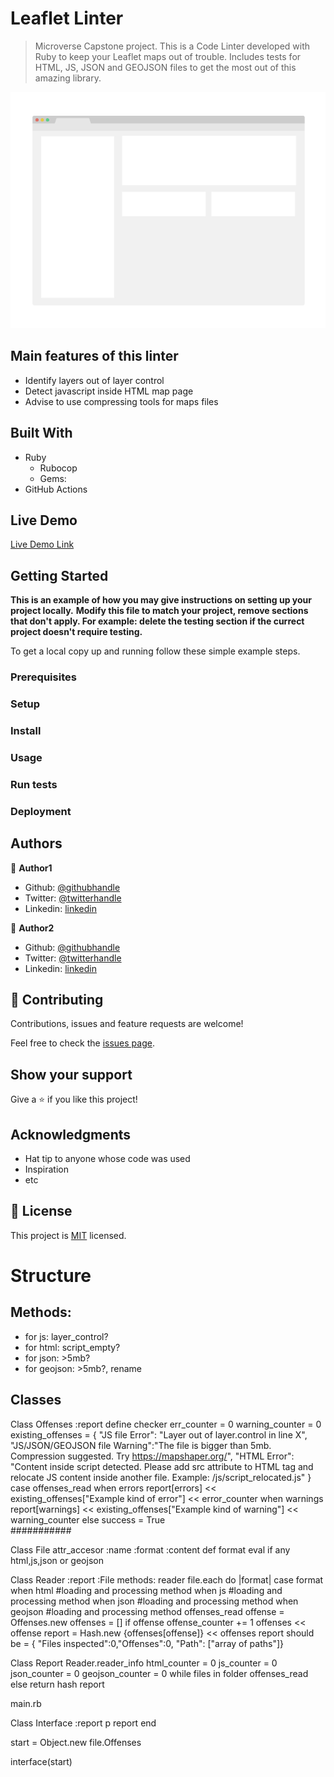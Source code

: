 # Leaflet Linter

> Microverse Capstone project. This is a Code Linter developed with Ruby to keep your Leaflet maps out of trouble. Includes tests for HTML, JS, JSON and GEOJSON files to get the most out of this amazing library.

![Leaflet Linter in action](./app_screenshot.png)

## Main features of this linter

- Identify layers out of layer control
- Detect javascript inside HTML map page
- Advise to use compressing tools for maps files

## Built With

- Ruby
    - Rubocop
    - Gems:
- GitHub Actions

## Live Demo

[Live Demo Link](https://livedemo.com)


## Getting Started

**This is an example of how you may give instructions on setting up your project locally.**
**Modify this file to match your project, remove sections that don't apply. For example: delete the testing section if the currect project doesn't require testing.**


To get a local copy up and running follow these simple example steps.

### Prerequisites

### Setup

### Install

### Usage

### Run tests

### Deployment



## Authors

👤 **Author1**

- Github: [@githubhandle](https://github.com/githubhandle)
- Twitter: [@twitterhandle](https://twitter.com/twitterhandle)
- Linkedin: [linkedin](https://linkedin.com/linkedinhandle)

👤 **Author2**

- Github: [@githubhandle](https://github.com/githubhandle)
- Twitter: [@twitterhandle](https://twitter.com/twitterhandle)
- Linkedin: [linkedin](https://linkedin.com/linkedinhandle)

## 🤝 Contributing

Contributions, issues and feature requests are welcome!

Feel free to check the [issues page](issues/).

## Show your support

Give a ⭐️ if you like this project!

## Acknowledgments

- Hat tip to anyone whose code was used
- Inspiration
- etc

## 📝 License

This project is [MIT](lic.url) licensed.

# Structure

## Methods:

- for js: layer_control?
- for html: script_empty?
- for json: >5mb?
- for geojson: >5mb?, rename

## Classes

Class Offenses
    :report
    define checker
        err_counter = 0
        warning_counter = 0
        existing_offenses = { "JS file Error": "Layer out of layer.control in line X", "JS/JSON/GEOJSON file Warning":"The file is bigger than 5mb. Compression suggested. Try https://mapshaper.org/", "HTML Error": "Content inside script detected. Please add src attribute to HTML tag and relocate JS content inside another file. Example: /js/script_relocated.js" }
        case offenses_read
            when errors
                report[errors] << existing_offenses["Example kind of error"]
                << error_counter
            when warnings    
                report[warnings] << existing_offenses["Example kind of warning"]
                << warning_counter
            else success = True   
###########

Class File
    attr_accesor :name :format :content
    def format
        eval if any html,js,json or geojson             

Class Reader
    :report :File
    methods:
        reader
            file.each do |format|
                case format
                when html
                    #loading and processing method
                when js
                    #loading and processing method
                when json
                    #loading and processing method
                when geojson
                    #loading and processing method
        offenses_read
            offense = Offenses.new
            offenses = []
            if offense
                offense_counter += 1
                offenses << offense
        report = Hash.new {offenses[offense]} << offenses
        report should be = { "Files inspected":0,"Offenses":0, "Path": ["array of paths"]}   

Class Report
    Reader.reader_info
    html_counter = 0
    js_counter = 0
    json_counter = 0
    geojson_counter = 0
    while files in folder
        offenses_read
    else
        return hash report

main.rb

Class Interface
    :report
    p report
end    

start = Object.new file.Offenses

interface(start)